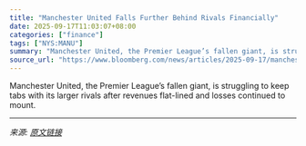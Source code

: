 ```yaml
---
title: "Manchester United Falls Further Behind Rivals Financially"
date: 2025-09-17T11:03:07+08:00
categories: ["finance"]
tags: ["NYS:MANU"]
summary: "Manchester United, the Premier League’s fallen giant, is struggling to keep tabs with its larger rivals after revenues flat-lined and losses continued to mount."
source_url: "https://www.bloomberg.com/news/articles/2025-09-17/manchester-united-fall-further-behind-rivals-financially"
---
```


Manchester United, the Premier League’s fallen giant, is struggling to keep tabs with its larger rivals after revenues flat-lined and losses continued to mount.

---

*来源: [原文链接](https://www.bloomberg.com/news/articles/2025-09-17/manchester-united-fall-further-behind-rivals-financially)*
